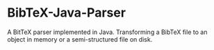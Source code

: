 # BibTeX-Java-Parser
A BitTeX parser implemented in Java. Transforming a BibTeX file to an object in memory or a semi-structured file on disk.
